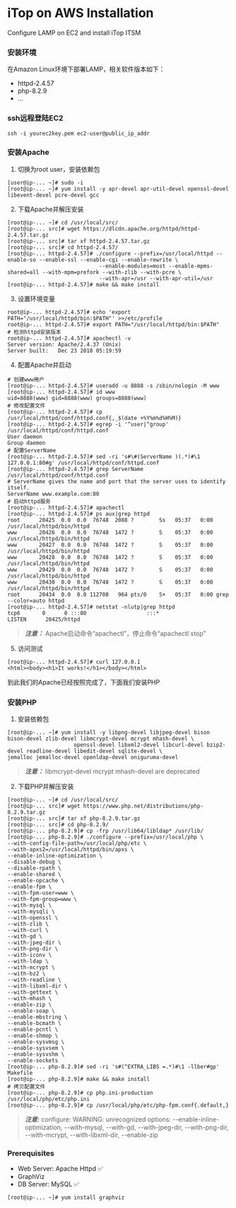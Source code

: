# iTop on AWS Installation
Configure LAMP on EC2 and install iTop ITSM

### 安装环境
在Amazon Linux环境下部署LAMP，相关软件版本如下：
- httpd-2.4.57
- php-8.2.9
- ...
  

### ssh远程登陆EC2
```
ssh -i yourec2key.pem ec2-user@public_ip_addr
```

### 安装Apache
1. 切换为root user，安装依赖包
```
[user@ip-... ~]# sudo -i
[root@ip-... ~]# yum install -y apr-devel apr-util-devel openssl-devel libevent-devel pcre-devel gcc
```
2. 下载Apache并解压安装
```
[root@ip-... ~]# cd /usr/local/src/
[root@ip-... src]# wget https://dlcdn.apache.org/httpd/httpd-2.4.57.tar.gz
[root@ip-... src]# tar xf httpd-2.4.57.tar.gz
[root@ip-... src]# cd httpd-2.4.57/
[root@ip-... httpd-2.4.57]# ./configure --prefix=/usr/local/httpd --enable-so --enable-ssl --enable-cgi --enable-rewrite \
                             --enable-modules=most --enable-mpms-shared=all --with-mpm=prefork --with-zlib --with-pcre \
                             --with-apr=/usr --with-apr-util=/usr
[root@ip-... httpd-2.4.57]# make && make install
```
3. 设置环境变量
```
root@ip-... httpd-2.4.57]# echo 'export PATH="/usr/local/httpd/bin:$PATH"' >>/etc/profile
root@ip-... httpd-2.4.57]# export PATH="/usr/local/httpd/bin:$PATH"
# 检测httpd安装版本
root@ip-... httpd-2.4.57]# apachectl -v
Server version: Apache/2.4.37 (Unix)
Server built:   Dec 23 2018 05:19:59
```
4. 配置Apache并启动
```
# 创建www用户
[root@ip-... httpd-2.4.57]# useradd -u 8888 -s /sbin/nologin -M www
[root@ip-... httpd-2.4.57]# id www
uid=8888(www) gid=8888(www) groups=8888(www)
# 修改配置文件
[root@ip-... httpd-2.4.57]# cp /usr/local/httpd/conf/httpd.conf{,_$(date +%Y%m%d%H%M)}
[root@ip-... httpd-2.4.57]# egrep -i '^user|^group' /usr/local/httpd/conf/httpd.conf
User daemon
Group daemon
# 配置ServerName
[root@ip-... httpd-2.4.57]# sed -ri 's#\#(ServerName )(.*)#\1 127.0.0.1:80#g' /usr/local/httpd/conf/httpd.conf
[root@ip-... httpd-2.4.57]# grep ServerName /usr/local/httpd/conf/httpd.conf
# ServerName gives the name and port that the server uses to identify itself.
ServerName www.example.com:80
# 启动httpd服务
[root@ip-... httpd-2.4.57]# apachectl 
[root@ip-... httpd-2.4.57]# ps aux|grep httpd
root      20425  0.0  0.0  76748  2088 ?        Ss   05:37   0:00 /usr/local/httpd/bin/httpd
www       20426  0.0  0.0  76748  1472 ?        S    05:37   0:00 /usr/local/httpd/bin/httpd
www       20427  0.0  0.0  76748  1472 ?        S    05:37   0:00 /usr/local/httpd/bin/httpd
www       20428  0.0  0.0  76748  1472 ?        S    05:37   0:00 /usr/local/httpd/bin/httpd
www       20429  0.0  0.0  76748  1472 ?        S    05:37   0:00 /usr/local/httpd/bin/httpd
www       20430  0.0  0.0  76748  1472 ?        S    05:37   0:00 /usr/local/httpd/bin/httpd
root      20434  0.0  0.0 112708   964 pts/0    S+   05:37   0:00 grep --color=auto httpd
[root@ip-... httpd-2.4.57]# netstat -nlutp|grep httpd
tcp6       0      0 :::80                   :::*                    LISTEN      20425/httpd
```
> ***注意：*** Apache启动命令“apachectl”，停止命令“apachectl stop”
5. 访问测试
```
[root@ip-... httpd-2.4.57]# curl 127.0.0.1
<html><body><h1>It works!</h1></body></html>
```
到此我们的Apache已经按照完成了，下面我们安装PHP

### 安装PHP
1. 安装依赖包
```
[root@ip-... ~]# yum install -y libpng-devel libjpeg-devel bison bison-devel zlib-devel libmcrypt-devel mcrypt mhash-devel \
                     openssl-devel libxml2-devel libcurl-devel bzip2-devel readline-devel libedit-devel sqlite-devel \                               jemalloc jemalloc-devel openldap-devel oniguruma-devel
```
> ***注意：***
> libmcrypt-devel mcrypt mhash-devel are deprecated
2. 下载PHP并解压安装
```
[root@ip-... ~]# cd /usr/local/src/
[root@ip-... src]# wget https://www.php.net/distributions/php-8.2.9.tar.gz
[root@ip-... src]# tar xf php-8.2.9.tar.gz
[root@ip-... src]# cd php-8.2.9/
[root@ip-... php-8.2.9]# cp -frp /usr/lib64/libldap* /usr/lib/
[root@ip-... php-8.2.9]# ./configure --prefix=/usr/local/php \
--with-config-file-path=/usr/local/php/etc \
--with-apxs2=/usr/local/httpd/bin/apxs \
--enable-inline-optimization \
--disable-debug \
--disable-rpath \
--enable-shared \
--enable-opcache \
--enable-fpm \
--with-fpm-user=www \
--with-fpm-group=www \
--with-mysql \
--with-mysqli \
--with-openssl \
--with-zlib \
--with-curl \
--with-gd \
--with-jpeg-dir \
--with-png-dir \
--with-iconv \
--with-ldap \
--with-mcrypt \
--with-bz2 \
--with-readline \
--with-libxml-dir \
--with-gettext \
--with-mhash \
--enable-zip \
--enable-soap \
--enable-mbstring \
--enable-bcmath \
--enable-pcntl \
--enable-shmop \
--enable-sysvmsg \
--enable-sysvsem \
--enable-sysvshm \
--enable-sockets
[root@ip-... php-8.2.9]# sed -ri 's#(^EXTRA_LIBS =.*)#\1 -llber#gp' Makefile
[root@ip-... php-8.2.9]# make && make install
# 拷贝配置文件
[root@ip-... php-8.2.9]# cp php.ini-production /usr/local/php/etc/php.ini
[root@ip-... php-8.2.9]# cp /usr/local/php/etc/php-fpm.conf{.default,}
```
> ***注意:***
> configure: WARNING: unrecognized options: --enable-inline-optimization, --with-mysql, --with-gd, --with-jpeg-dir, --with-png-dir, --with-mcrypt, --with-libxml-dir, --enable-zip

### Prerequisites
- Web Server: Apache Httpd :white_check_mark:
- GraphViz 
- DB Server: MySQL :white_check_mark:
```
[root@ip-... ~]# yum install graphviz
```
